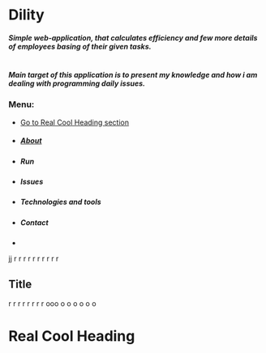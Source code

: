 # Dility

 ##### Simple web-application, that calculates efficiency and few more details of employees basing of their given tasks.
#
##### Main target of this application is to present my knowledge and how i am dealing with programming daily issues.

### Menu: 
* [Go to Real Cool Heading section](#real-cool-heading)
* ##### [About](#about)
* ##### Run
* ##### Issues
* ##### Technologies and tools
* ##### Contact
* 

jj
r
r
r
r
r
r
r
r
r
r
## Title
r
r
r
r
r
r
r
r
ooo
o
o
o
o
o
o

# Real Cool Heading
